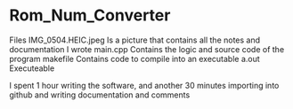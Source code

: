 # Rom_Num_Converter

Files
IMG_0504.HEIC.jpeg  Is a picture that contains all the notes and documentation I wrote
main.cpp            Contains the logic and source code of the program
makefile            Contains code to compile into an executable
a.out               Executeable


I spent 1 hour writing the software, and another 30 minutes importing into github and writing documentation and comments

